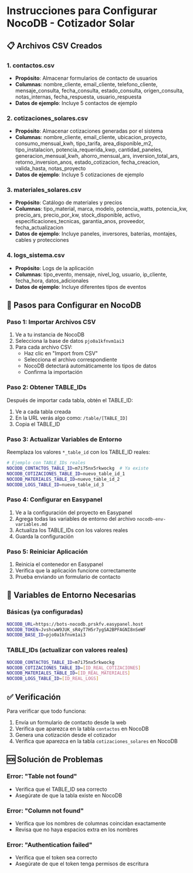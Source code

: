 # Instrucciones para Configurar NocoDB - Cotizador Solar

## 📋 Archivos CSV Creados

### 1. **contactos.csv**
- **Propósito**: Almacenar formularios de contacto de usuarios
- **Columnas**: nombre_cliente, email_cliente, telefono_cliente, mensaje_consulta, fecha_consulta, estado_consulta, origen_consulta, notas_internas, fecha_respuesta, usuario_respuesta
- **Datos de ejemplo**: Incluye 5 contactos de ejemplo

### 2. **cotizaciones_solares.csv**
- **Propósito**: Almacenar cotizaciones generadas por el sistema
- **Columnas**: nombre_cliente, email_cliente, ubicacion_proyecto, consumo_mensual_kwh, tipo_tarifa, area_disponible_m2, tipo_instalacion, potencia_requerida_kwp, cantidad_paneles, generacion_mensual_kwh, ahorro_mensual_ars, inversion_total_ars, retorno_inversion_anos, estado_cotizacion, fecha_creacion, valida_hasta, notas_proyecto
- **Datos de ejemplo**: Incluye 5 cotizaciones de ejemplo

### 3. **materiales_solares.csv**
- **Propósito**: Catálogo de materiales y precios
- **Columnas**: tipo_material, marca, modelo, potencia_watts, potencia_kw, precio_ars, precio_por_kw, stock_disponible, activo, especificaciones_tecnicas, garantia_anos, proveedor, fecha_actualizacion
- **Datos de ejemplo**: Incluye paneles, inversores, baterías, montajes, cables y protecciones

### 4. **logs_sistema.csv**
- **Propósito**: Logs de la aplicación
- **Columnas**: tipo_evento, mensaje, nivel_log, usuario, ip_cliente, fecha_hora, datos_adicionales
- **Datos de ejemplo**: Incluye diferentes tipos de eventos

## 🚀 Pasos para Configurar en NocoDB

### Paso 1: Importar Archivos CSV
1. Ve a tu instancia de NocoDB
2. Selecciona la base de datos `pjo0a1kfnvm1ai3`
3. Para cada archivo CSV:
   - Haz clic en "Import from CSV"
   - Selecciona el archivo correspondiente
   - NocoDB detectará automáticamente los tipos de datos
   - Confirma la importación

### Paso 2: Obtener TABLE_IDs
Después de importar cada tabla, obtén el TABLE_ID:
1. Ve a cada tabla creada
2. En la URL verás algo como: `/table/[TABLE_ID]`
3. Copia el TABLE_ID

### Paso 3: Actualizar Variables de Entorno
Reemplaza los valores `*_table_id` con los TABLE_ID reales:

```bash
# Ejemplo con TABLE_IDs reales
NOCODB_CONTACTOS_TABLE_ID=m7i75nx5rkwockg  # Ya existe
NOCODB_COTIZACIONES_TABLE_ID=nuevo_table_id_1
NOCODB_MATERIALES_TABLE_ID=nuevo_table_id_2
NOCODB_LOGS_TABLE_ID=nuevo_table_id_3
```

### Paso 4: Configurar en Easypanel
1. Ve a la configuración del proyecto en Easypanel
2. Agrega todas las variables de entorno del archivo `nocodb-env-variables.md`
3. Actualiza los TABLE_IDs con los valores reales
4. Guarda la configuración

### Paso 5: Reiniciar Aplicación
1. Reinicia el contenedor en Easypanel
2. Verifica que la aplicación funcione correctamente
3. Prueba enviando un formulario de contacto

## 🔧 Variables de Entorno Necesarias

### Básicas (ya configuradas)
```bash
NOCODB_URL=https://bots-nocodb.prskfv.easypanel.host
NOCODB_TOKEN=JvshcwW9JUK_sR4yT7H5r7ygSA2BPFAGNI8nSeWF
NOCODB_BASE_ID=pjo0a1kfnvm1ai3
```

### TABLE_IDs (actualizar con valores reales)
```bash
NOCODB_CONTACTOS_TABLE_ID=m7i75nx5rkwockg
NOCODB_COTIZACIONES_TABLE_ID=[ID_REAL_COTIZACIONES]
NOCODB_MATERIALES_TABLE_ID=[ID_REAL_MATERIALES]
NOCODB_LOGS_TABLE_ID=[ID_REAL_LOGS]
```

## ✅ Verificación

Para verificar que todo funciona:
1. Envía un formulario de contacto desde la web
2. Verifica que aparezca en la tabla `contactos` en NocoDB
3. Genera una cotización desde el cotizador
4. Verifica que aparezca en la tabla `cotizaciones_solares` en NocoDB

## 🆘 Solución de Problemas

### Error: "Table not found"
- Verifica que el TABLE_ID sea correcto
- Asegúrate de que la tabla existe en NocoDB

### Error: "Column not found"
- Verifica que los nombres de columnas coincidan exactamente
- Revisa que no haya espacios extra en los nombres

### Error: "Authentication failed"
- Verifica que el token sea correcto
- Asegúrate de que el token tenga permisos de escritura
